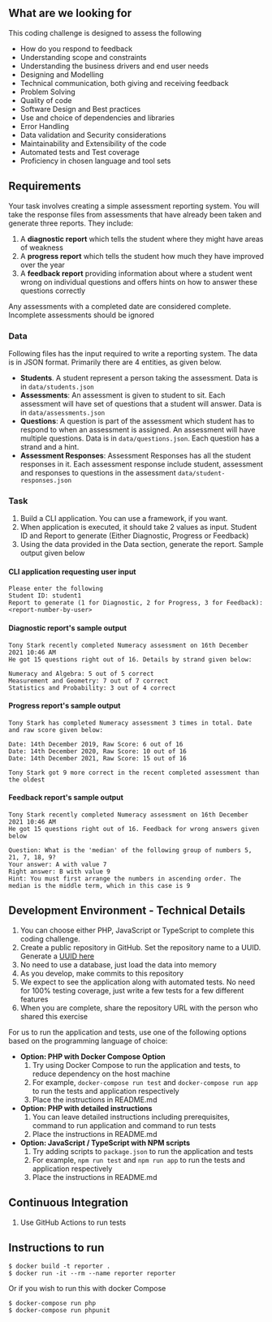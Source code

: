
## What are we looking for
This coding challenge is designed to assess the following
* How do you respond to feedback
* Understanding scope and constraints
* Understanding the business drivers and end user needs
* Designing and Modelling
* Technical communication, both giving and receiving feedback
* Problem Solving
* Quality of code
* Software Design and Best practices
* Use and choice of dependencies and libraries
* Error Handling
* Data validation and Security considerations
* Maintainability and Extensibility of the code
* Automated tests and Test coverage
* Proficiency in chosen language and tool sets

## Requirements
Your task involves creating a simple assessment reporting system. You will take the response files from assessments that have already been taken and generate three reports. They include:
1. A **diagnostic report** which tells the student where they might have areas of weakness
2. A **progress report** which tells the student how much they have improved over the year
3. A **feedback report** providing information about where a student went wrong on individual questions and offers hints on how to answer these questions correctly

Any assessments with a completed date are considered complete. Incomplete assessments should be ignored

### Data
Following files has the input required to write a reporting system. The data is in JSON format. Primarily there are 4 entities, as given below.

* **Students**. A student represent a person taking the assessment. Data is in `data/students.json`
* **Assessments**: An assessment is given to student to sit. Each assessment will have set of questions that a student will answer. Data is in `data/assessments.json`
* **Questions**: A question is part of the assessment which student has to respond to when an assessment is assigned. An assessment will have multiple questions. Data is in `data/questions.json`. Each question has a strand and a hint.
* **Assessment Responses**: Assessment Responses has all the student responses in it. Each assessment response include student, assessment and responses to questions in the assessment `data/student-responses.json`

### Task

1. Build a CLI application. You can use a framework, if you want.
2. When application is executed, it should take 2 values as input. Student ID and Report to generate (Either Diagnostic, Progress or Feedback)
3. Using the data provided in the Data section, generate the report. Sample output given below

#### CLI application requesting user input
```
Please enter the following
Student ID: student1
Report to generate (1 for Diagnostic, 2 for Progress, 3 for Feedback): <report-number-by-user>
```
#### Diagnostic report's sample output
```
Tony Stark recently completed Numeracy assessment on 16th December 2021 10:46 AM
He got 15 questions right out of 16. Details by strand given below:

Numeracy and Algebra: 5 out of 5 correct
Measurement and Geometry: 7 out of 7 correct
Statistics and Probability: 3 out of 4 correct  

```
#### Progress report's sample output
```
Tony Stark has completed Numeracy assessment 3 times in total. Date and raw score given below:

Date: 14th December 2019, Raw Score: 6 out of 16
Date: 14th December 2020, Raw Score: 10 out of 16
Date: 14th December 2021, Raw Score: 15 out of 16

Tony Stark got 9 more correct in the recent completed assessment than the oldest
```
#### Feedback report's sample output
```
Tony Stark recently completed Numeracy assessment on 16th December 2021 10:46 AM
He got 15 questions right out of 16. Feedback for wrong answers given below

Question: What is the 'median' of the following group of numbers 5, 21, 7, 18, 9?
Your answer: A with value 7
Right answer: B with value 9
Hint: You must first arrange the numbers in ascending order. The median is the middle term, which in this case is 9

```

## Development Environment - Technical Details
1. You can choose either PHP, JavaScript or TypeScript to complete this coding challenge.
2. Create a public repository in GitHub. Set the repository name to a UUID. Generate a [UUID here](https://www.uuidgenerator.net/)
3. No need to use a database, just load the data into memory
4. As you develop, make commits to this repository
5. We expect to see the application along with automated tests. No need for 100% testing coverage, just write a few tests for a few different features
6. When you are complete, share the repository URL with the person who shared this exercise

For us to run the application and tests, use one of the following options based on the programming language of choice:
- **Option: PHP with Docker Compose Option**
  1. Try using Docker Compose to run the application and tests, to reduce dependency on the host machine
  2. For example, `docker-compose run test` and `docker-compose run app` to run the tests and application respectively
  3. Place the instructions in README.md
- **Option: PHP with detailed instructions**
  1. You can leave detailed instructions including prerequisites, command to run application and command to run tests
  2. Place the instructions in README.md
- **Option: JavaScript / TypeScript with NPM scripts**
  1. Try adding scripts to `package.json` to run the application and tests
  2. For example, `npm run test` and `npm run app` to run the tests and application respectively
  3. Place the instructions in README.md

## Continuous Integration
1. Use GitHub Actions to run tests

## Instructions to run

```shell
$ docker build -t reporter .
$ docker run -it --rm --name reporter reporter
```

Or if you wish to run this with docker Compose
```shell
$ docker-compose run php
$ docker-compose run phpunit
```
